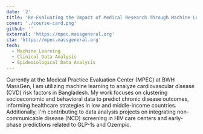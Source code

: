 ```yaml
---
date: '2'
title: 'Re-Evaluating the Impact of Medical Research Through Machine Learning'
cover: './course-card.png'
github: ''
external: 'https://mpec.massgeneral.org'
cta: 'https://mpec.massgeneral.org'
tech:
  - Machine Learning
  - Clinical Data Analysis
  - Epidemiological Data Analysis
---
```


Currently at the Medical Practice Evaluation Center (MPEC) at BWH MassGen, I am utilizing machine learning to analyze cardiovascular disease (CVD) risk factors in Bangladesh. My work focuses on clustering socioeconomic and behavioral data to predict chronic disease outcomes, informing healthcare strategies in low and middle-income countries. Additionally, I'm contributing to data analysis projects on integrating non-communicable disease (NCD) screening in HIV care centers and early-phase predictions related to GLP-1s and Ozempic.
